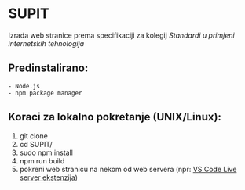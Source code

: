 # SUPIT
Izrada web stranice prema specifikaciji za kolegij *Standardi u primjeni internetskih tehnologija*


## Predinstalirano:
```
- Node.js
- npm package manager
```

## Koraci za lokalno pokretanje (UNIX/Linux):
1. git clone 
2. cd SUPIT/
3. sudo npm install
3. npm run build
4. pokreni web stranicu na nekom od web servera (npr: [VS Code Live server ekstenzija](https://marketplace.visualstudio.com/items?itemName=ritwickdey.LiveServer))
